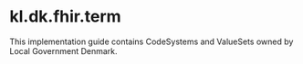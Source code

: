 # kl.dk.fhir.term

This implementation guide contains CodeSystems and ValueSets owned by Local Government Denmark.